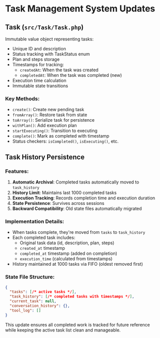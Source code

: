 # Task Management System Updates

## Task (`src/Task/Task.php`)
Immutable value object representing tasks:
- Unique ID and description
- Status tracking with TaskStatus enum
- Plan and steps storage
- Timestamps for tracking:
  - `createdAt`: When the task was created
  - `completedAt`: When the task was completed (new)
- Execution time calculation
- Immutable state transitions

### Key Methods:
- `create()`: Create new pending task
- `fromArray()`: Restore task from state
- `toArray()`: Serialize task for persistence
- `withPlan()`: Add execution plan
- `startExecuting()`: Transition to executing
- `complete()`: Mark as completed with timestamp
- Status checkers: `isCompleted()`, `isExecuting()`, etc.

## Task History Persistence

### Features:
1. **Automatic Archival**: Completed tasks automatically moved to `task_history`
2. **History Limit**: Maintains last 1000 completed tasks
3. **Execution Tracking**: Records completion time and execution duration
4. **State Persistence**: Survives across sessions
5. **Backward Compatibility**: Old state files automatically migrated

### Implementation Details:
- When tasks complete, they're moved from `tasks` to `task_history`
- Each completed task includes:
  - Original task data (id, description, plan, steps)
  - `created_at` timestamp
  - `completed_at` timestamp (added on completion)
  - `execution_time` (calculated from timestamps)
- History maintained at 1000 tasks via FIFO (oldest removed first)

### State File Structure:
```json
{
  "tasks": [/* active tasks */],
  "task_history": [/* completed tasks with timestamps */],
  "current_task": null,
  "conversation_history": {},
  "tool_log": []
}
```

This update ensures all completed work is tracked for future reference while keeping the active task list clean and manageable.
